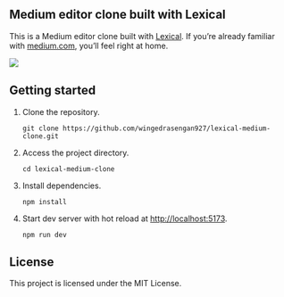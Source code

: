 ## Medium editor clone built with Lexical

This is a Medium editor clone built with [Lexical](https://lexical.dev). If you’re already familiar with [medium.com](https://medium.com), you’ll feel right at home.

![](/Users/mmt9876/Library/Application%20Support/marktext/images/2023-05-02-23-29-05-image.png)

## Getting started

1. Clone the repository.
   
   ```shell
   git clone https://github.com/wingedrasengan927/lexical-medium-clone.git
   ```

2. Access the project directory.
   
   ```shell
   cd lexical-medium-clone
   ```

3. Install dependencies.
   
   ```shell
   npm install
   ```

4. Start dev server with hot reload at [http://localhost:5173](http://localhost:5173/).
   
   ```shell
   npm run dev
   ```

## License

This project is licensed under the MIT License.


